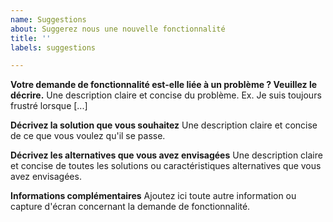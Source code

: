 ```yaml
---
name: Suggestions
about: Suggerez nous une nouvelle fonctionnalité
title: ''
labels: suggestions

---
```


**Votre demande de fonctionnalité est-elle liée à un problème ? Veuillez le décrire.**
Une description claire et concise du problème. Ex. Je suis toujours frustré lorsque [...]

**Décrivez la solution que vous souhaitez**
Une description claire et concise de ce que vous voulez qu'il se passe.

**Décrivez les alternatives que vous avez envisagées**
Une description claire et concise de toutes les solutions ou caractéristiques alternatives que vous avez envisagées.

**Informations complémentaires**
Ajoutez ici toute autre information ou capture d'écran concernant la demande de fonctionnalité.
